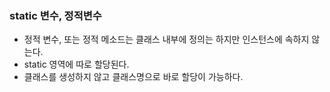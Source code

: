 ### static 변수, 정적변수
- 정적 변수, 또는 정적 메소드는 클래스 내부에 정의는 하지만 인스턴스에 속하지 않는다. 
- static 영역에 따로 할당된다.
- 클래스를 생성하지 않고 클래스명으로 바로 할당이 가능하다.